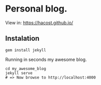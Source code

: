 # Personal blog.
View in: <https://hacost.github.io/>

## Instalation

    gem install jekyll

Running in seconds my  awesome blog.
   
    cd my_awesome_blog
    jekyll serve
    # => Now browse to http://localhost:4000

